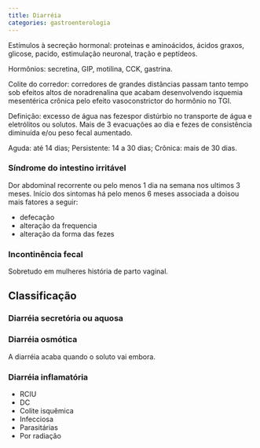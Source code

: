 ```yaml
---
title: Diarréia
categories: gastroenterologia
---
```


Estímulos à secreção hormonal: proteinas e aminoácidos, ácidos graxos, glicose, pacido, estimulação neuronal, tração e peptídeos.

Hormônios: secretina, GIP, motilina, CCK, gastrina.

Colite do corredor: corredores de grandes distâncias passam tanto tempo sob efeitos altos de noradrenalina que acabam desenvolvendo isquemia mesentérica crônica pelo efeito vasoconstrictor do hormônio no TGI.

Definição: excesso de água nas fezespor distúrbio no transporte de água e eletrólitos ou solutos. Mais de 3 evacuações ao dia e fezes de consistência diminuída e/ou peso fecal aumentado.

Aguda: até 14 dias;
Persistente: 14 a 30 dias;
Crônica: mais de 30 dias.

### Síndrome do intestino irritável

Dor abdominal recorrente ou pelo menos 1 dia na semana nos ultimos 3 meses. Início dos sintomas há pelo menos 6 meses associada a doisou mais fatores a seguir:

* defecação
* alteração da frequencia
* alteração da forma das fezes

### Incontinência fecal

Sobretudo em mulheres história de parto vaginal.

## Classificação

### Diarréia secretória ou aquosa

### Diarréia osmótica

A diarréia acaba quando o soluto vai embora.

### Diarréia inflamatória

* RCIU
* DC
* Colite isquêmica
* Infecciosa
* Parasitárias
* Por radiação
